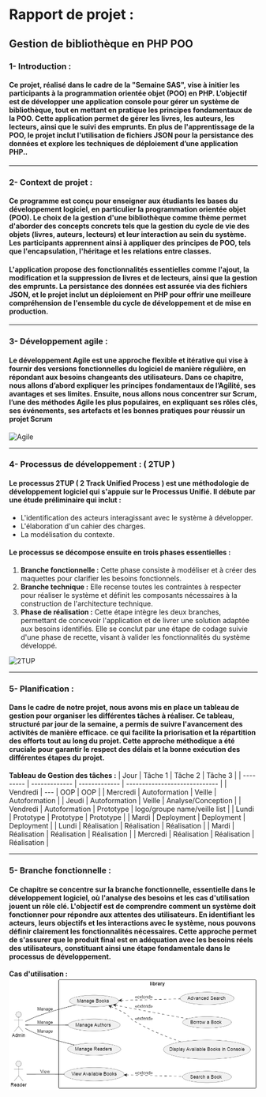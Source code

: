 # Rapport de projet : 
## Gestion de bibliothèque en PHP POO


### 1- Introduction :
#### Ce projet, réalisé dans le cadre de la "Semaine SAS", vise à initier les participants à la programmation orientée objet (POO) en PHP. L’objectif est de développer une application console pour gérer un système de bibliothèque, tout en mettant en pratique les principes fondamentaux de la POO. Cette application permet de gérer les livres, les auteurs, les lecteurs, ainsi que le suivi des emprunts. En plus de l'apprentissage de la POO, le projet inclut l'utilisation de fichiers JSON pour la persistance des données et explore les techniques de déploiement d’une application PHP..

---

### 2- Context de projet : 
#### Ce programme est conçu pour enseigner aux étudiants les bases du développement logiciel, en particulier la programmation orientée objet (POO). Le choix de la gestion d'une bibliothèque comme thème permet d'aborder des concepts concrets tels que la gestion du cycle de vie des objets (livres, auteurs, lecteurs) et leur interaction au sein du système. Les participants apprennent ainsi à appliquer des principes de POO, tels que l'encapsulation, l'héritage et les relations entre classes.
#### L'application propose des fonctionnalités essentielles comme l'ajout, la modification et la suppression de livres et de lecteurs, ainsi que la gestion des emprunts. La persistance des données est assurée via des fichiers JSON, et le projet inclut un déploiement en PHP pour offrir une meilleure compréhension de l'ensemble du cycle de développement et de mise en production.

---

### 3- Développement agile  : 
#### Le développement Agile est une approche flexible et itérative qui vise à fournir des versions fonctionnelles du logiciel de manière régulière, en répondant aux besoins changeants des utilisateurs. Dans ce chapitre, nous allons d’abord expliquer les principes fondamentaux de l’Agilité, ses avantages et ses limites. Ensuite, nous allons nous concentrer sur Scrum, l’une des méthodes Agile les plus populaires, en expliquant ses rôles clés, ses événements, ses artefacts et les bonnes pratiques pour réussir un projet Scrum
![Agile](https://www.itss.paris/sites/itss-dev/files/inline-images/Plan%20de%20travail%201.png)

---

### 4- Processus de développement  : ( 2TUP )
#### Le processus 2TUP ( 2 Track Unified Process ) est une méthodologie de développement logiciel qui s'appuie sur le Processus Unifié. Il débute par une étude préliminaire qui inclut : 
+ L'identification des acteurs interagissant avec le système à développer.
+ L'élaboration d'un cahier des charges.
+ La modélisation du contexte.

#### Le processus se décompose ensuite en trois phases essentielles :
1. **Branche fonctionnelle :** Cette phase consiste à modéliser et à créer des maquettes pour clarifier les besoins fonctionnels.
2. **Branche technique :** Elle recense toutes les contraintes à respecter pour réaliser le système et définit les composants nécessaires à la construction de l'architecture technique.
3. **Phase de réalisation :** Cette étape intègre les deux branches, permettant de concevoir l'application et de livrer une solution adaptée aux besoins identifiés. Elle se conclut par une étape de codage suivie d'une phase de recette, visant à valider les fonctionnalités du système développé.

![2TUP](https://media.licdn.com/dms/image/D4E12AQG7byHgS_Zr4w/article-cover_image-shrink_720_1280/0/1698095226413?e=2147483647&v=beta&t=iO0kfdgl_mUPDJefUNlhDYCaoIz4adDM5YCEHA5yuRw)

---

### 5- Planification : 
#### Dans le cadre de notre projet, nous avons mis en place un tableau de gestion pour organiser les différentes tâches à réaliser. Ce tableau, structuré par jour de la semaine, a permis de suivre l'avancement des activités de manière efficace. ce qui facilite la priorisation et la répartition des efforts tout au long du projet. Cette approche méthodique a été cruciale pour garantir le respect des délais et la bonne exécution des différentes étapes du projet.
**Tableau de Gestion des tâches :**
| Jour      | Tâche 1       | Tâche 2       | Tâche 3                       |
| --------- | ------------- | ------------- | ----------------------------- | 
| Vendredi  | ---           | OOP           | OOP                           |
| Mercredi  | Autoformation | Veille        | Autoformation                 |
| Jeudi     | Autoformation | Veille        | Analyse/Conception            |
| Vendredi  | Autoformation | Prototype     | logo/groupe name/veille list  |
| Lundi     | Prototype     | Prototype     | Prototype                     |
| Mardi     | Deployment    | Deployment    | Deployment                    |
| Lundi     | Réalisation   | Réalisation   | Réalisation                   |
| Mardi     | Réalisation   | Réalisation   | Réalisation                   |
| Mercredi  | Réalisation   | Réalisation   | Réalisation                   |

---

### 5- Branche fonctionnelle : 
#### Ce chapitre se concentre sur la branche fonctionnelle, essentielle dans le développement logiciel, où l'analyse des besoins et les cas d'utilisation jouent un rôle clé. L'objectif est de comprendre comment un système doit fonctionner pour répondre aux attentes des utilisateurs. En identifiant les acteurs, leurs objectifs et les interactions avec le système, nous pouvons définir clairement les fonctionnalités nécessaires. Cette approche permet de s'assurer que le produit final est en adéquation avec les besoins réels des utilisateurs, constituant ainsi une étape fondamentale dans le processus de développement.
**Cas d'utilisation :**
![cas d'utilisation](Cas_utilisation.png)